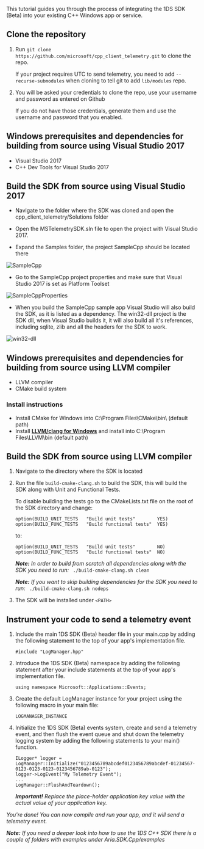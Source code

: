
This tutorial guides you through the process of integrating the 1DS SDK (Beta) into your existing C++ Windows app or service.

## **Clone the repository**

1. Run `git clone https://github.com/microsoft/cpp_client_telemetry.git` to clone the repo.

	If your project requires UTC to send telemetry, you need to add `--recurse-submodules` when cloning to tell git to add `lib/modules` repo.

2. You will be asked your credentials to clone the repo, use your username and password as entered on Github
	
    If you do not have those credentials, generate them and use the username and password that you enabled.
    
## **Windows prerequisites and dependencies for building from source using Visual Studio 2017**

* Visual Studio 2017
* C++ Dev Tools for Visual Studio 2017
    
## **Build the SDK from source using Visual Studio 2017**

* Navigate to the folder where the SDK was cloned and open the cpp_client_telemetry/Solutions folder

* Open the MSTelemetrySDK.sln file to open the project with Visual Studio 2017.

* Expand the Samples folder, the project SampleCpp should be located there

![SampleCpp](/docs/images/SampleCpp.PNG)

* Go to the SampleCpp project properties and make sure that Visual Studio 2017 is set as Platform Toolset

![SampleCppProperties](/docs/images/SampleCppProperties.PNG)

* When you build the SampleCpp sample app Visual Studio will also build the SDK, as it is listed as a dependency.
    The win32-dll project is the SDK dll, when Visual Studio builds it, it will also build all it's references, including sqlite, zlib and all the headers for the SDK to work.
	
![win32-dll](/docs/images/87016-win32lib.png)

## **Windows prerequisites and dependencies for building from source using LLVM compiler**

* LLVM compiler
* CMake build system

### Install instructions

- Install CMake for Windows into C:\Program Files\CMake\bin\ (default path)
- Install **[LLVM/clang for Windows](http://releases.llvm.org/7.0.0/LLVM-7.0.0-win64.exe)** and install into C:\Program Files\LLVM\bin (default path)

    
## **Build the SDK from source using LLVM compiler**

1. Navigate to the directory where the SDK is located

2. Run the file `build-cmake-clang.sh` to build the SDK, this will build the SDK along with Unit and Functional Tests.

	To disable building the tests go to the CMakeLists.txt file on the root of the SDK directory and change:
    
    ```
    option(BUILD_UNIT_TESTS   "Build unit tests"        YES)
    option(BUILD_FUNC_TESTS   "Build functional tests"  YES)
    ```
    
    to: 
    ```
    option(BUILD_UNIT_TESTS   "Build unit tests"        NO)
    option(BUILD_FUNC_TESTS   "Build functional tests"  NO)
    ```

	_**Note:** In order to build from scratch all dependencies along with the SDK you need to run:_ ` ./build-cmake-clang.sh clean`
    
    _**Note:** If you want to skip building dependencies for the SDK you need to run:_ ` ./build-cmake-clang.sh nodeps`
    
3. The SDK will be installed under `<PATH>`



## **Instrument your code to send a telemetry event**

1. Include the main 1DS SDK (Beta) header file in your main.cpp by adding the following statement to the top of your app's implementation file.

	```
    #include "LogManager.hpp"
	```
    
2. Introduce the 1DS SDK (Beta) namespace by adding the following statement after your include statements at the top of your app's implementation file.

    ```
    using namespace Microsoft::Applications::Events; 
    ```

3. Create the default LogManager instance for your project using the following macro in your main file:

	```
    LOGMANAGER_INSTANCE
    ```

4. Initialize the 1DS SDK (Beta) events system, create and send a telemetry event, and then flush the event queue and shut down the telemetry
logging system by adding the following statements to your main() function.

    ```
    ILogger* logger = LogManager::Initialize("0123456789abcdef0123456789abcdef-01234567-0123-0123-0123-0123456789ab-0123");
    logger->LogEvent("My Telemetry Event");
    ...
    LogManager::FlushAndTeardown();
    ```
    _**Important!** Replace the place-holder application key value with the actual value of your application key._

*You're done! You can now compile and run your app, and it will send a telemetry event.*

 _**Note:** If you need a deeper look into how to use the 1DS C++ SDK there is a couple of folders with examples under Aria.SDK.Cpp/examples_



